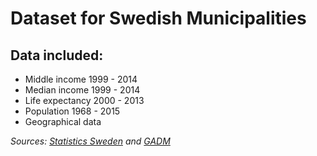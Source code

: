 # Dataset for Swedish Municipalities

## Data included:

* Middle income 1999 - 2014
* Median income 1999 - 2014
* Life expectancy 2000 - 2013
* Population 1968 - 2015
* Geographical data

*Sources: [Statistics Sweden](http://www.scb.se/en_/) and [GADM](http://www.gadm.org/)*
